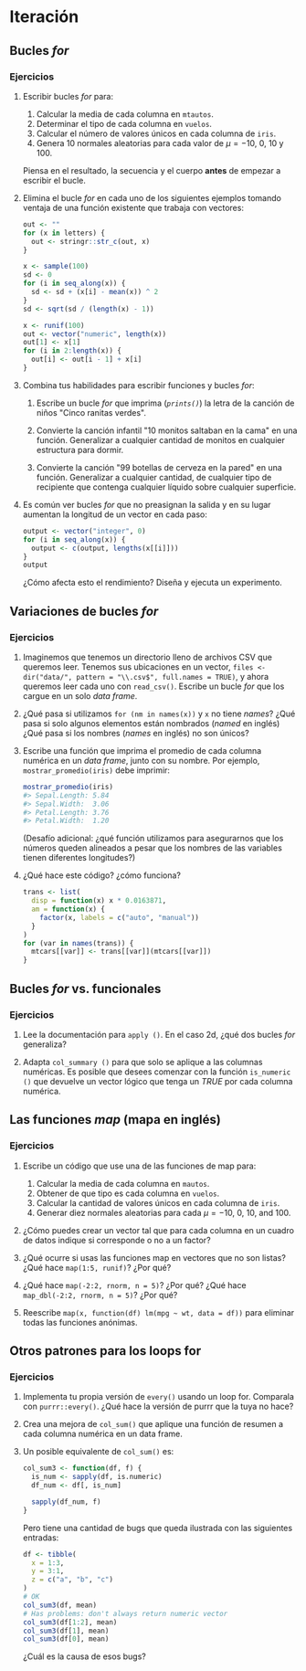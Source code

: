 # Iteración

## Bucles _for_

### Ejercicios

1.  Escribir bucles _for_ para:

    1. Calcular la media de cada columna en `mtautos`.
    2. Determinar el tipo de cada columna en `vuelos`.
    3. Calcular el número de valores únicos en cada columna de `iris`.
    4. Genera 10 normales aleatorias para cada valor de $\mu = -10$, $0$, $10$ y $100$.
    
    Piensa en el resultado, la secuencia y el cuerpo __antes__ de empezar a escribir
    el bucle.

2.  Elimina el bucle _for_ en cada uno de los siguientes ejemplos tomando
     ventaja de una función existente que trabaja con vectores:
    
    
    ```r
    out <- ""
    for (x in letters) {
      out <- stringr::str_c(out, x)
    }
    
    x <- sample(100)
    sd <- 0
    for (i in seq_along(x)) {
      sd <- sd + (x[i] - mean(x)) ^ 2
    }
    sd <- sqrt(sd / (length(x) - 1))
    
    x <- runif(100)
    out <- vector("numeric", length(x))
    out[1] <- x[1]
    for (i in 2:length(x)) {
      out[i] <- out[i - 1] + x[i]
    }
    ```

3.  Combina tus habilidades para escribir funciones y bucles _for_:

    1. Escribe un bucle _for_ que imprima (_`prints()`_) la letra de la canción de niños
       "Cinco ranitas verdes".

    2. Convierte la canción infantil "10 monitos saltaban en la cama" en una función. Generalizar
       a cualquier cantidad de monitos en cualquier estructura para dormir.

    3. Convierte la canción "99 botellas de cerveza en la pared" en una función.
       Generalizar a cualquier cantidad, de cualquier tipo de recipiente que contenga 
       cualquier líquido sobre cualquier superficie.

4.  Es común ver bucles _for_ que no preasignan la salida y en su lugar
    aumentan la longitud de un vector en cada paso:
     
    
    ```r
    output <- vector("integer", 0)
    for (i in seq_along(x)) {
      output <- c(output, lengths(x[[i]]))
    }
    output
    ```
    
    ¿Cómo afecta esto el rendimiento? Diseña y ejecuta un experimento.

## Variaciones de bucles _for_

### Ejercicios

1.  Imaginemos que tenemos un directorio lleno de archivos CSV que queremos leer.
    Tenemos sus ubicaciones en un vector, 
    `files <- dir("data/", pattern = "\\.csv$", full.names = TRUE)`, y ahora
    queremos leer cada uno con `read_csv()`. Escribe un bucle _for_ que los
    cargue en un solo _data frame_.

1.  ¿Qué pasa si utilizamos `for (nm in names(x))` y `x` no tiene _names_?
    ¿Qué pasa si solo algunos elementos están nombrados (_named_ en inglés) 
    ¿Qué pasa si los nombres (_names_ en inglés) no son únicos?

1.  Escribe una función que imprima el promedio de cada columna numérica en un
	  _data frame_, junto con su nombre. Por ejemplo, `mostrar_promedio(iris)` debe imprimir:
    
    
    ```r
    mostrar_promedio(iris)
    #> Sepal.Length: 5.84
    #> Sepal.Width:  3.06
    #> Petal.Length: 3.76
    #> Petal.Width:  1.20
    ```
    
    (Desafío adicional: ¿qué función utilizamos para asegurarnos que los números
    queden alineados a pesar que los nombres de las variables tienen diferentes longitudes?)
    
1.  ¿Qué hace este código? ¿cómo funciona? 

    
    ```r
    trans <- list( 
      disp = function(x) x * 0.0163871,
      am = function(x) {
        factor(x, labels = c("auto", "manual"))
      }
    )
    for (var in names(trans)) {
      mtcars[[var]] <- trans[[var]](mtcars[[var]])
    }
    ```

## Bucles _for_ vs. funcionales

### Ejercicios

1.  Lee la documentación para `apply ()`. En el caso 2d, ¿qué dos bucles _for_ generaliza?

2. Adapta `col_summary ()` para que solo se aplique a las columnas numéricas. 
	Es posible que desees comenzar con la función `is_numeric ()` que devuelve un vector lógico que tenga un _TRUE_ por cada columna numérica.
	
## Las funciones _map_ (mapa en inglés)

### Ejercicios

1. Escribe un código que use una de las funciones de map para:

    1. Calcular la media de cada columna en `mautos`.
    1. Obtener de que tipo es cada columna en `vuelos`.
    1. Calcular la cantidad de valores únicos en cada columna de `iris`.
    1. Generar diez normales aleatorias para cada $\mu = -10$, $0$, $10$, and $100$.

1.  ¿Cómo puedes crear un vector tal que para cada columna en un cuadro de datos indique si
    corresponde o no a un factor?

1.  ¿Qué ocurre si usas las funciones map en vectores que no son listas?
    ¿Qué hace `map(1:5, runif)`? ¿Por qué?

1.  ¿Qué hace `map(-2:2, rnorm, n = 5)`? ¿Por qué?
    ¿Qué hace `map_dbl(-2:2, rnorm, n = 5)`? ¿Por qué?

1.  Reescribe `map(x, function(df) lm(mpg ~ wt, data = df))` para eliminar
    todas las funciones anónimas.


## Otros patrones para los loops for

### Ejercicios

1.  Implementa tu propia versión de `every()` usando un loop for. Comparala con
    `purrr::every()`. ¿Qué hace la versión de purrr que la tuya no hace?

1.  Crea una mejora de `col_sum()` que aplique una función de resumen a cada
    columna numérica en un data frame.

1.  Un posible equivalente de `col_sum()` es:

    
    ```r
    col_sum3 <- function(df, f) {
      is_num <- sapply(df, is.numeric)
      df_num <- df[, is_num]
    
      sapply(df_num, f)
    }
    ```
    
    Pero tiene una cantidad de bugs que queda ilustrada con las siguientes entradas:

    
    ```r
    df <- tibble(
      x = 1:3, 
      y = 3:1,
      z = c("a", "b", "c")
    )
    # OK
    col_sum3(df, mean)
    # Has problems: don't always return numeric vector
    col_sum3(df[1:2], mean)
    col_sum3(df[1], mean)
    col_sum3(df[0], mean)
    ```
    
    ¿Cuál es la causa de esos bugs?
